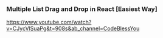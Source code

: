 ### Multiple List Drag and Drop in React [Easiest Way]

https://www.youtube.com/watch?v=CJycVlSuaPg&t=908s&ab_channel=CodeBlessYou
